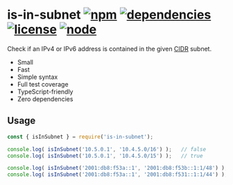 # is-in-subnet [![npm](https://img.shields.io/npm/v/is-in-subnet.svg)](https://www.npmjs.com/package/is-in-subnet) [![dependencies](https://img.shields.io/david/natesilva/is-in-subnet.svg)](https://www.npmjs.com/package/is-in-subnet) [![license](https://img.shields.io/github/license/natesilva/is-in-subnet.svg)](https://github.com/natesilva/is-in-subnet/blob/master/LICENSE) [![node](https://img.shields.io/node/v/is-in-subnet.svg)](https://www.npmjs.com/package/p-ratelimit)

Check if an IPv4 or IPv6 address is contained in the given [CIDR](https://en.wikipedia.org/wiki/Classless_Inter-Domain_Routing) subnet.

* Small
* Fast
* Simple syntax
* Full test coverage
* TypeScript-friendly
* Zero dependencies

## Usage

```typescript
const { isInSubnet } = require('is-in-subnet');

console.log( isInSubnet('10.5.0.1', '10.4.5.0/16') );   // false
console.log( isInSubnet('10.5.0.1', '10.4.5.0/15') );   // true

console.log( isInSubnet('2001:db8:f53a::1', '2001:db8:f53b::1:1/48') );   // false
console.log( isInSubnet('2001:db8:f53a::1', '2001:db8:f531::1:1/44') );   // true
```
